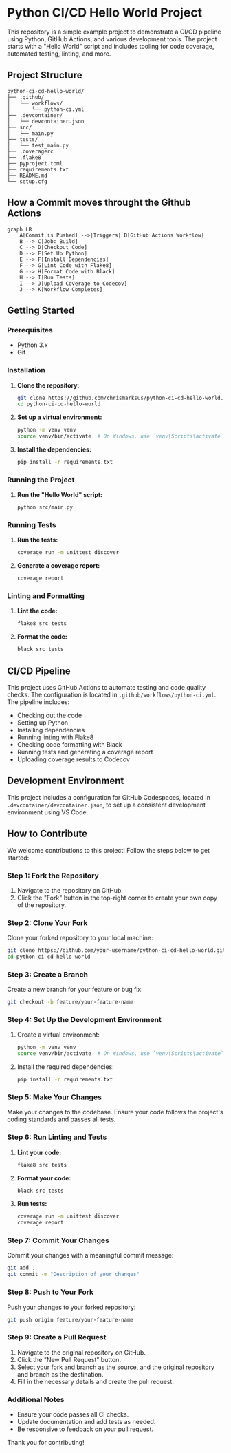
# Python CI/CD Hello World Project

This repository is a simple example project to demonstrate a CI/CD pipeline using Python, GitHub Actions, and various development tools. The project starts with a "Hello World" script and includes tooling for code coverage, automated testing, linting, and more.

## Project Structure

```
python-ci-cd-hello-world/
├── .github/
│   └── workflows/
│       └── python-ci.yml
├── .devcontainer/
│   └── devcontainer.json
├── src/
│   └── main.py
├── tests/
│   └── test_main.py
├── .coveragerc
├── .flake8
├── pyproject.toml
├── requirements.txt
├── README.md
└── setup.cfg
```
## How a Commit moves throught the Github Actions

```mermaid
graph LR
    A[Commit is Pushed] -->|Triggers| B[GitHub Actions Workflow]
    B --> C[Job: Build]
    C --> D[Checkout Code]
    D --> E[Set Up Python]
    E --> F[Install Dependencies]
    F --> G[Lint Code with Flake8]
    G --> H[Format Code with Black]
    H --> I[Run Tests]
    I --> J[Upload Coverage to Codecov]
    J --> K[Workflow Completes]
```

## Getting Started

### Prerequisites

- Python 3.x
- Git

### Installation

1. **Clone the repository:**

   ```bash
   git clone https://github.com/chrismarksus/python-ci-cd-hello-world.git
   cd python-ci-cd-hello-world
   ```

2. **Set up a virtual environment:**

   ```bash
   python -m venv venv
   source venv/bin/activate  # On Windows, use `venv\Scripts\activate`
   ```

3. **Install the dependencies:**

   ```bash
   pip install -r requirements.txt
   ```

### Running the Project

1. **Run the "Hello World" script:**

   ```bash
   python src/main.py
   ```

### Running Tests

1. **Run the tests:**

   ```bash
   coverage run -m unittest discover
   ```

2. **Generate a coverage report:**

   ```bash
   coverage report
   ```

### Linting and Formatting

1. **Lint the code:**

   ```bash
   flake8 src tests
   ```

2. **Format the code:**

   ```bash
   black src tests
   ```

## CI/CD Pipeline

This project uses GitHub Actions to automate testing and code quality checks. The configuration is located in `.github/workflows/python-ci.yml`. The pipeline includes:

- Checking out the code
- Setting up Python
- Installing dependencies
- Running linting with Flake8
- Checking code formatting with Black
- Running tests and generating a coverage report
- Uploading coverage results to Codecov

## Development Environment

This project includes a configuration for GitHub Codespaces, located in `.devcontainer/devcontainer.json`, to set up a consistent development environment using VS Code.

## How to Contribute

We welcome contributions to this project! Follow the steps below to get started:

### Step 1: Fork the Repository

1. Navigate to the repository on GitHub.
2. Click the "Fork" button in the top-right corner to create your own copy of the repository.

### Step 2: Clone Your Fork

Clone your forked repository to your local machine:

```bash
git clone https://github.com/your-username/python-ci-cd-hello-world.git
cd python-ci-cd-hello-world
```

### Step 3: Create a Branch

Create a new branch for your feature or bug fix:

```bash
git checkout -b feature/your-feature-name
```

### Step 4: Set Up the Development Environment

1. Create a virtual environment:

   ```bash
   python -m venv venv
   source venv/bin/activate  # On Windows, use `venv\Scripts\activate`
   ```

2. Install the required dependencies:

   ```bash
   pip install -r requirements.txt
   ```

### Step 5: Make Your Changes

Make your changes to the codebase. Ensure your code follows the project's coding standards and passes all tests.

### Step 6: Run Linting and Tests

1. **Lint your code:**

   ```bash
   flake8 src tests
   ```

2. **Format your code:**

   ```bash
   black src tests
   ```

3. **Run tests:**

   ```bash
   coverage run -m unittest discover
   coverage report
   ```

### Step 7: Commit Your Changes

Commit your changes with a meaningful commit message:

```bash
git add .
git commit -m "Description of your changes"
```

### Step 8: Push to Your Fork

Push your changes to your forked repository:

```bash
git push origin feature/your-feature-name
```

### Step 9: Create a Pull Request

1. Navigate to the original repository on GitHub.
2. Click the "New Pull Request" button.
3. Select your fork and branch as the source, and the original repository and branch as the destination.
4. Fill in the necessary details and create the pull request.

### Additional Notes

- Ensure your code passes all CI checks.
- Update documentation and add tests as needed.
- Be responsive to feedback on your pull request.

Thank you for contributing!
